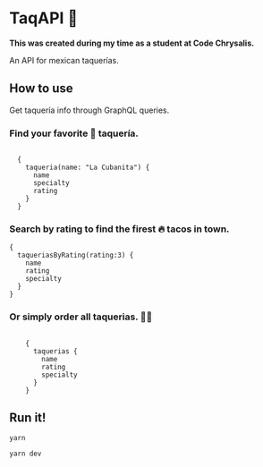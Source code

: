 # TaqAPI 🌮

**This was created during my time as a student at Code Chrysalis.**

An API for mexican taquerías.

## How to use

Get taquería info through GraphQL queries.

### Find your favorite 🧡 taquería.

```

  {
    taqueria(name: "La Cubanita") {
      name
      specialty
      rating
    }
  }
```

### Search by rating to find the firest 🔥 tacos in town.

```
{
  taqueriasByRating(rating:3) {
    name
    rating
    specialty
  }
}
```

### Or simply order all taquerias. 🤟🏽

```

    {
      taquerias {
        name
        rating
        specialty
      }
    }

```

## Run it!

```
yarn
```

```
yarn dev
```
